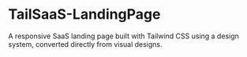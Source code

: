 # TailSaaS-LandingPage
A responsive SaaS landing page built with Tailwind CSS using a design system, converted directly from visual designs.
